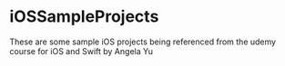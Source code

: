 # iOSSampleProjects


These are some sample iOS projects
being referenced from the udemy course for iOS and Swift by Angela Yu
